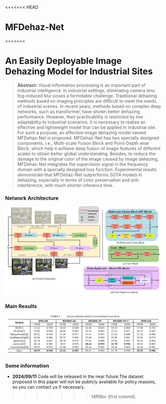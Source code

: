 <<<<<<< HEAD
# MFDehaz-Net
=======
# An Easily Deployable Image Dehazing Model for Industrial Sites

> **Abstract:** 
Visual information processing is an important part of industrial intelligence. In industrial settings, eliminating camera lens fog-induced blur poses a formidable challenge. Traditional dehazing methods based on imaging principles are difficult to meet the needs of industrial scenes. In recent years, methods based on complex deep networks, such as transformer, have shown better dehazing performance. However, their practicability is restricted by low adaptability to industrial scenarios. It is necessary to realize an effective and lightweight model that can be applied in industrial site. 
For such a purpose, an effective image dehazing model named MFDehaz-Net is proposed. MFDehaz-Net has two specially designed components, i.e., Multi-scale Fusion Block and Point-Depth wise Block, which help it achieve deep fusion of image features of different scales to obtain better global understanding. Besides, to reduce the damage to the original color of the image caused by image dehazing, MFDehaz-Net integrates the supervision signal in the frequency domain with a specially designed loss function. Experimental results demonstrate that MFDehaz-Net outperforms SOTA models in dehazing, especially in terms of color preservation and anti-interference, with much shorter inference time.

### Network Architecture

![Architecture](figs/arch.png)

### Main Results

![Performance](figs/result.png)

### Some information

- **2024/09/11** Code will be released in the near future.The dataset proposed in this paper will not be publicly available for policy reasons, so you can contact us if necessary.



>>>>>>> 14ff6bc (first commit)
